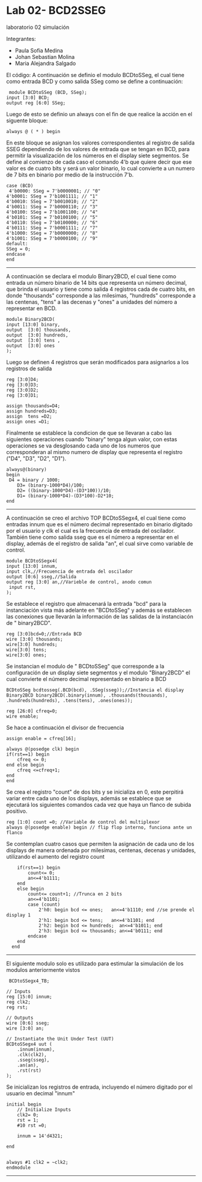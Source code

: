 # Lab 02- BCD2SSEG
laboratorio 02 simulación

Integrantes:
* Paula Sofia Medina
* Johan Sebastian Molina
* Maria Alejandra Salgado

El código:
A continuación se definio el modulo BCDtoSSeg, el cual tiene como entrada BCD y como salida SSeg como se define a continuación: 
         
	 module BCDtoSSeg (BCD, SSeg);
    input [3:0] BCD;
    output reg [6:0] SSeg;
  
Luego de esto se definio un always con el fin de que realice la acción en el siguente bloque:
             
    always @ ( * ) begin

En este bloque se asignan los valores correspondientes al registro de salida SSEG dependiendo de los valores de entrada que se tengan en BCD, para permitir la visualización de los números en el display siete segmentos.
Se define al comienzo de cada caso el comando 4'b que quiere decir que ese valor es de cuatro bits y será un valor binario, lo cual convierte a un numero de 7   bits en binario por medio de la instrucción 7'b.

   
    case (BCD)
     4'b0000: SSeg = 7'b0000001; // "0"  
	4'b0001: SSeg = 7'b1001111; // "1" 
	4'b0010: SSeg = 7'b0010010; // "2" 
	4'b0011: SSeg = 7'b0000110; // "3" 
	4'b0100: SSeg = 7'b1001100; // "4" 
	4'b0101: SSeg = 7'b0100100; // "5" 
	4'b0110: SSeg = 7'b0100000; // "6" 
	4'b0111: SSeg = 7'b0001111; // "7" 
	4'b1000: SSeg = 7'b0000000; // "8"  
	4'b1001: SSeg = 7'b0000100; // "9"
    default:
    SSeg = 0;
    endcase
    end

--------------------------------------------------------------------------------------------------------------------
A continuación se declara el modulo Binary2BCD, el cual tiene como entrada un número binario de 14 bits que representa un número decimal, que brinda el usuario y tiene como salida 4 registros cada de cuatro bits, en donde "thousands" corresponde a las milesimas, "hundreds" corresponde a las centenas, "tens" a las decenas y "ones" a unidades del número a representar en BCD.

    module Binary2BCD(
    input [13:0] binary,
    output  [3:0] thousands,
    output  [3:0] hundreds,
    output  [3:0] tens ,
    output  [3:0] ones 
    );
    
Luego se definen 4 registros que serán modificados para asignarlos a los registros de salida     

    reg [3:0]D4;
    reg [3:0]D3;
    reg [3:0]D2;
    reg [3:0]D1;

    assign thousands=D4;
    assign hundreds=D3;
    assign  tens =D2;
    assign ones =D1;

Finalmente se establece la condicion de que se llevaran a cabo las siguientes operaciones cuando "binary" tenga algun valor, con estas operaciones se va desglosando cada uno de los numeros que corresponderan al mismo numero de display que representa el registro ("D4", "D3", "D2", "D1").

    always@(binary) 
    begin 
     D4 = binary / 1000;
		D3= (binary-1000*D4)/100;
		D2= ((binary-1000*D4)-(D3*100))/10;
		D1= (binary-1000*D4)-(D3*100)-D2*10;
    end


-----------------------------------------------------------------------------------------------------------

 A continuación se creo el archivo TOP BCDtoSSegx4, el cual tiene como entradas innum que es el número decimal representado en binario digitado por el usuario y clk el cual es la frecuencia de entrada del oscilador. También tiene como salida sseg que es el número a representar en el display, además de el registro  de salida "an", el cual sirve como variable de control.


    module BCDtoSSegx4(
    input [13:0] innum,
    input clk,//Frecuencia de entrada del oscilador
    output [0:6] sseg,//Salida
    output reg [3:0] an,//Varieble de control, anodo comun
	 input rst,
    );

Se establece el registro que almacenará la entrada "bcd" para la instanciación vista más adelante en "BCDtoSSeg" y además se establecen las conexiones que llevarán la información de las salidas de la instanciacón de " binary2BCD".

    reg [3:0]bcd=0;//Entrada BCD
    wire [3:0] thousands;
    wire[3:0] hundreds;
    wire[3:0] tens;
    wire[3:0] ones;
 
 Se instancian el modulo de " BCDtoSSeg" que corresponde a la configuración de un display siete segmentos y el modulo "Binary2BCD" el cual convierte el número decimal representado en binario a BCD
 
    BCDtoSSeg bcdtosseg(.BCD(bcd), .SSeg(sseg));//Instancia el display
    Binary2BCD binary2BCD(.binary(innum), .thousands(thousands), .hundreds(hundreds), .tens(tens), .ones(ones));

    reg [26:0] cfreq=0;
    wire enable;

Se hace a continuación el divisor de frecuencia

    assign enable = cfreq[16];
    
    always @(posedge clk) begin
    if(rst==1) begin
		cfreq <= 0;
	end else begin
		cfreq <=cfreq+1;
	end
    end

Se crea el registro "count" de dos bits y se inicializa en 0, este perpitirá variar entre cada uno de los displays, además se establece que se ejecutará los siguientes comandos cada vez que haya un flanco de subida positivo. 

    reg [1:0] count =0; //Variable de control del multiplexor
    always @(posedge enable) begin // flip flop interno, funciona ante un flanco
    
   Se contemplan cuatro casos que permiten la asignación de cada uno de los displays de manera ordenada por milesimas, centenas, decenas y unidades, utilizando el aumento del registro count 
    
	 	if(rst==1) begin
			count<= 0;
			an<=4'b1111; 
		end
		else begin 
			count<= count+1; //Trunca en 2 bits
			an<=4'b1101; 
			case (count) 
				2'h0: begin bcd <= ones;   an<=4'b1110; end //se prende el display 1
				2'h1: begin bcd <= tens;   an<=4'b1101; end 
				2'h2: begin bcd <= hundreds;  an<=4'b1011; end 
				2'h3: begin bcd <= thousands; an<=4'b0111; end 
			endcase
		end
      end



---------------------------------------------------------------------------------------------------------------------------
El siguiente modulo solo es utilizado para estimular la simulación de los modulos anteriormente vistos 

     BCDtoSSegx4_TB;

	// Inputs
	reg [15:0] innum;
	reg clk2;
	reg rst;

	// Outputs
	wire [0:6] sseg;
	wire [3:0] an;

	// Instantiate the Unit Under Test (UUT)
	BCDtoSSegx4 uut (
		.innum(innum), 
		.clk(clk2), 
		.sseg(sseg), 
		.an(an), 
		.rst(rst)
	);
	
Se inicializan los registros de entrada, incluyendo el número digitado por el usuario en decimal "innum"

	initial begin
		// Initialize Inputs
		clk2= 0;
		rst = 1;
		#10 rst =0;
		
		innum = 14'd4321;
        
	end
      

	always #1 clk2 = ~clk2;
	endmodule
-------------------------------------------------------------------------------------------------------
